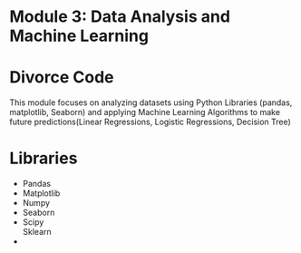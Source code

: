 # Module 3: Data Analysis and Machine Learning
<h1>Divorce Code</h1>

<p>This module focuses on analyzing datasets using Python Libraries (pandas, matplotlib, Seaborn) and applying Machine Learning Algorithms to make future predictions(Linear Regressions, Logistic Regressions, Decision Tree) </p>

<h1>Libraries</h1>
<ul>
<li>Pandas</li>
<li>Matplotlib</li>
<li>Numpy</li>
<li>Seaborn</li>
<li>Scipy</li>
<l1>Sklearn</li>
<li>